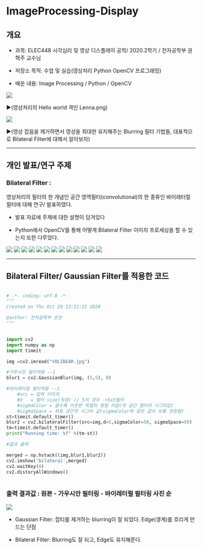 # ImageProcessing-Display

 

## 개요

- 과목: ELEC448 시각심리 및 영상 디스플레이 공학/ 2020.2학기 / 전자공학부 권혁주 교수님

- 저장소 목적: 수업 및 실습(영상처리 Python OpenCV 프로그래밍)

- 배운 내용: Image Processing / Python / OpenCV



<img src="lenna.png">

▶(영상처리의 Hello world 격인 Lenna.png)

<img src="G vs B 비교.jpg">


▶(영상 잡음을 제거하면서 영상을 최대한 유지해주는 Blurring 필터 기법들, 대표적으로 Bilateral Filter에 대해서 알아보자)

---



## 개인 발표/연구 주제

  ### Bilateral Filter : 
  영상처리의 필터의 한 개념인 공간 영역필터(convolutional)의 한 종류인 바이레터럴 필터에 대해 연구/ 발표하였다.
  
  - 발표 자료에 주제에 대한 설명이 담겨있다
  
  - Python에서 OpenCV를 통해 어떻게 Bilateral Filter 이미지 프로세싱을 할 수 있는지 또한 다루었다. 
  
<img src="Bilateral Filter (이은찬)_0001.jpg">

<img src="Bilateral Filter (이은찬)_0002.jpg">

<img src="Bilateral Filter (이은찬)_0003.jpg">

<img src="Bilateral Filter (이은찬)_0004.jpg">

<img src="Bilateral Filter (이은찬)_0005.jpg">

<img src="Bilateral Filter (이은찬)_0006.jpg">

<img src="Bilateral Filter (이은찬)_0007.jpg">

<img src="Bilateral Filter (이은찬)_0008.jpg">

<img src="Bilateral Filter (이은찬)_0009.jpg">

<img src="Bilateral Filter (이은찬)_0010.jpg">

<img src="Bilateral Filter (이은찬)_0011.jpg">

<img src="Bilateral Filter (이은찬)_0012.jpg">

<img src="Bilateral Filter (이은찬)_0013.jpg">

---

## Bilateral Filter/ Gaussian Filter를 적용한 코드

``` python

# -*- coding: utf-8 -*-
"""
Created on Thu Oct 29 13:21:15 2020

@author: 전자공학부 은찬
"""


import cv2
import numpy as np
import timeit

img =cv2.imread("VOLIBEAR.jpg")

#가우시안 필터적용 --1
blur1 = cv2.GaussianBlur(img, (5,5), 0)

#바이레터럴 필터적용 --2
    #src = 입력 이미지
    #d   = 필터 size(직경) // 5의 경우 ->5x5필터
    #sigmaColor = 클수록 이웃한 픽셀의 영향 커짐(색 공간 필터의 시그마값) 
    #sigmaSpace = 좌표 공간의 시그마 값(sigmaColor와 같은 값이 보통 권장됨)
st=timeit.default_timer()
blur2 = cv2.bilateralFilter(src=img,d=5,sigmaColor=50, sigmaSpace=50)
tm=timeit.default_timer()
print("Running time: %f" %(tm-st))

#결과 출력

merged = np.hstack((img,blur1,blur2))
cv2.imshow('bilateral',merged)
cv2.waitKey(0)
cv2.distoryAllWindows()



```

### 출력 결과값 : 원본 - 가우시안 필터링 - 바이레터럴 필터링 사진 순

<img src="CV Bilateral 결과.jpg">

- Gaussian Filter: 잡티를 제거하는 blurring이 잘 되었다. Edge(경계)를 흐리게 만드는 단점

- Bilateral Filter: Blurring도 잘 되고, Edge도 유지해준다. 
